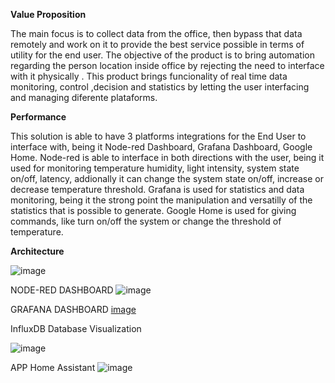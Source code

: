 **Value Proposition**

The main focus is to collect data from the office, then bypass that data remotely and work on it to provide the best service possible in terms of utility for the end user.
The objective of the product is to bring automation regarding the person location inside office by rejecting the need to interface with it physically . 
This product brings funcionality of real time data monitoring, control ,decision and statistics by letting the user interfacing and managing diferente plataforms.



**Performance**


This solution is able to have 3 platforms integrations for the End User to interface with, being it Node-red Dashboard, Grafana Dashboard, Google Home.
Node-red is able to interface in both directions with the user, being it used for monitoring temperature humidity, light intensity, system state on/off, latency, addionally it can change the system state on/off, increase or decrease temperature threshold.
Grafana is  used for statistics and data monitoring, being it the strong point the manipulation and versatilly of the statistics that is possible to generate.
Google Home is used for giving commands, like turn on/off the system or change the threshold of temperature. 

**Architecture**

![image](https://github.com/Rafaeljff/DTSD/assets/45770575/e2ad4141-4f60-4532-a6a8-2f7094f2ae15)

NODE-RED DASHBOARD
![image](https://github.com/Rafaeljff/DTSD/assets/45770575/df96cd10-8fc6-419a-acaf-b3b245d0a5e0)

GRAFANA DASHBOARD
[image](https://github.com/Rafaeljff/DTSD/assets/45770575/7befb90b-4bd1-4391-8b83-fdc2c424eb7c)

InfluxDB Database Visualization

![image](https://github.com/Rafaeljff/DTSD/assets/45770575/f1844409-9c19-451c-a1e3-2a0613f73a0b)


APP Home Assistant 
![image](https://github.com/Rafaeljff/DTSD/assets/45770575/3abc0ff3-2dfc-4466-ad51-96f5f6cdcecd)




